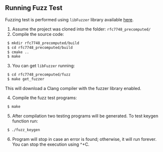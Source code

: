 ## Running Fuzz Test

Fuzzing test is performed using `libFuzzer` library available [here](https://llvm.org/docs/LibFuzzer.html).

 1. Assume the project was cloned into the folder: `rfc7748_precomputed/`
 2. Compile the source code:

```sh
 $ mkdir rfc7748_precomputed/build
 $ cd rfc7748_precomputed/build
 $ cmake ..
 $ make 
```

 3. You can get `libFuzzer` running:

```sh
 $ cd rfc7748_precomputed/fuzz
 $ make get_fuzzer
```
This will download a Clang compiler with the fuzzer library enabled.

 4. Compile the fuzz test programs:

```sh
 $ make 
```

 5. After compilation two testing programs will be generated. To test keygen function run:

```sh
 $ ./fuzz_keygen
```

 6. Program will stop in case an error is found; otherwise, it will run forever. You can stop the execution using ^+C. 


